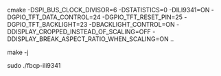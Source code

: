 cmake -DSPI_BUS_CLOCK_DIVISOR=6 -DSTATISTICS=0 -DILI9341=ON -DGPIO_TFT_DATA_CONTROL=24 -DGPIO_TFT_RESET_PIN=25 -DGPIO_TFT_BACKLIGHT=23 -DBACKLIGHT_CONTROL=ON -DDISPLAY_CROPPED_INSTEAD_OF_SCALING=OFF -DDISPLAY_BREAK_ASPECT_RATIO_WHEN_SCALING=ON ..

make -j

sudo ./fbcp-ili9341

